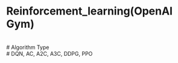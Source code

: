 # Reinforcement_learning(OpenAI Gym)
<br/>
# Algorithm Type<br/>
# DQN, AC, A2C, A3C, DDPG, PPO<br/>
